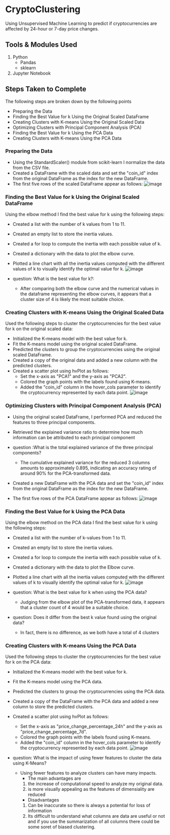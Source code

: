 # CryptoClustering
Using Unsupervised Machine Learning to predict if cryptocurrencies are affected by 24-hour or 7-day price changes.

## Tools & Modules Used
1. Python
   - Pandas
   - sklearn
2. Jupyter Notebook


## Steps Taken to Complete
The following steps are broken down by the following points
- Preparing the Data
- Finding the Best Value for k Using the Original Scaled DataFrame
- Creating Clusters with K-means Using the Original Scaled Data
- Optimizing Clusters with Principal Component Analysis (PCA)
- Finding the Best Value for k Using the PCA Data
- Creating Clusters with K-means Using the PCA Data

### Preparing the Data
* Using the StandardScaler() module from scikit-learn I normalize the data from the CSV file.
* Created a DataFrame with the scaled data and set the "coin_id" index from the original DataFrame as the index for the new DataFrame.
* The first five rows of the scaled DataFrame appear as follows:
  ![image](https://github.com/Jaynav04/CryptoClustering/assets/130405173/e1d25e20-6bcc-4a42-b1ac-f413d637b98b)

### Finding the Best Value for k Using the Original Scaled DataFrame
Using the elbow method I find the best value for k using the following steps:
* Created a list with the number of k values from 1 to 11.
* Created an empty list to store the inertia values.
* Created a for loop to compute the inertia with each possible value of k.
* Created a dictionary with the data to plot the elbow curve.
* Plotted a line chart with all the inertia values computed with the different values of k to visually identify the optimal value for k.
  ![image](https://github.com/Jaynav04/CryptoClustering/assets/130405173/da6f9279-4679-4630-b861-b5bc97dd060a)

*  question: What is the best value for k?:
   *  After comparing both the elbow curve and the numerical values in the dataframe representing the elbow curves, it appears that a cluster size of 4 is likely the most suitable choice.

### Creating Clusters with K-means Using the Original Scaled Data
Used the following steps to cluster the cryptocurrencies for the best value for k on the original scaled data:
* Initialized the K-means model with the best value for k.
* Fit the K-means model using the original scaled DataFrame.
* Predicted the clusters to group the cryptocurrencies using the original scaled DataFrame.
* Created a copy of the original data and added a new column with the predicted clusters.
* Created a scatter plot using hvPlot as follows:
  * Set the x-axis as "PCA1" and the y-axis as "PCA2".
  * Colored the graph points with the labels found using K-means.
  * Added the "coin_id" column in the hover_cols parameter to identify the cryptocurrency represented by each data point.
    ![image](https://github.com/Jaynav04/CryptoClustering/assets/130405173/3546a04b-4b71-4c04-aa9c-2789f89fde78)

### Optimizing Clusters with Principal Component Analysis (PCA)
* Using the original scaled DataFrame, I performed PCA and reduced the features to three principal components.

* Retrieved the explained variance ratio to determine how much information can be attributed to each principal component

* question :What is the total explained variance of the three principal components?
   * The cumulative explained variance for the reduced 3 columns amounts to approximately 0.895, indicating an accuracy rating of around 90% for the PCA-transformed data.
  
* Created a new DataFrame with the PCA data and set the "coin_id" index from the original DataFrame as the index for the new DataFrame.

* The first five rows of the PCA DataFrame appear as follows:
  ![image](https://github.com/Jaynav04/CryptoClustering/assets/130405173/bb12b144-dbd2-48aa-8de5-4b14dc332879)

### Finding the Best Value for k Using the PCA Data
Using the elbow method on the PCA data I find the best value for k using the following steps:

* Created a list with the number of k-values from 1 to 11.
* Created an empty list to store the inertia values.
* Created a for loop to compute the inertia with each possible value of k.
* Created a dictionary with the data to plot the Elbow curve.
* Plotted a line chart with all the inertia values computed with the different values of k to visually identify the optimal value for k.
  ![image](https://github.com/Jaynav04/CryptoClustering/assets/130405173/ade7d1cc-1bdb-4edf-9d32-f05472c0ef4a)

* question: What is the best value for k when using the PCA data?
   * Judging from the elbow plot of the PCA-transformed data, it appears that a cluster count of 4 would be a suitable choice.
  
* question: Does it differ from the best k value found using the original data?
   * In fact, there is no difference, as we both have a total of 4 clusters

### Creating Clusters with K-means Using the PCA Data
Used the following steps to cluster the cryptocurrencies for the best value for k on the PCA data:

* Initialized the K-means model with the best value for k.
* Fit the K-means model using the PCA data.
* Predicted the clusters to group the cryptocurrencies using the PCA data.
* Created a copy of the DataFrame with the PCA data and added a new column to store the predicted clusters.
* Created a scatter plot using hvPlot as follows:
  * Set the x-axis as "price_change_percentage_24h" and the y-axis as "price_change_percentage_7d".
  * Colored the graph points with the labels found using K-means.
  * Added the "coin_id" column in the hover_cols parameter to identify the cryptocurrency represented by each data point.
    ![image](https://github.com/Jaynav04/CryptoClustering/assets/130405173/c132ebf4-50f8-4c48-81cd-530be54519c3)

* question: What is the impact of using fewer features to cluster the data using K-Means?
   * Using fewer features to analyze clusters can have many impacts.
        - The main advantages are 
        1. the increase of computational speed to analyze my original data. 
        2. is more visually appealing as the features of dimensiality are reduced
        - Disadvantages 
        1. Can be inaccurate so there is always a potential for loss of information
        2. Its difficult to understand what columns are data are useful or not and if you use the summarization of all columns there could be some soret             of biased clustering.
